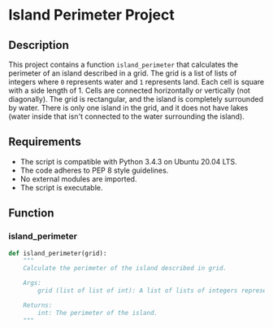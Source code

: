 # Island Perimeter Project

## Description

This project contains a function `island_perimeter` that calculates the perimeter of an island described in a grid. The grid is a list of lists of integers where `0` represents water and `1` represents land. Each cell is square with a side length of 1. Cells are connected horizontally or vertically (not diagonally). The grid is rectangular, and the island is completely surrounded by water. There is only one island in the grid, and it does not have lakes (water inside that isn't connected to the water surrounding the island).

## Requirements

- The script is compatible with Python 3.4.3 on Ubuntu 20.04 LTS.
- The code adheres to PEP 8 style guidelines.
- No external modules are imported.
- The script is executable.

## Function

### island_perimeter

```python
def island_perimeter(grid):
    """
    Calculate the perimeter of the island described in grid.

    Args:
        grid (list of list of int): A list of lists of integers representing the grid.

    Returns:
        int: The perimeter of the island.
    """
